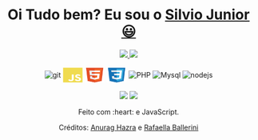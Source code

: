 <div>
  
  <h1 align="center">
    Oi Tudo bem? Eu sou o 
    <a href="https://www.linkedin.com/in/silvio-junior-3797161a5/">Silvio Junior 😃️</a>
  </h1>
  
  <p align="center">
    
  </p>
  
  <p align="center">
    
  </p>
  
</div>

<div align="center">
  <a href="https://github.com/Silviojrlacerda">
    <img height="195em" src="https://github-readme-stats.vercel.app/api?username=Silviojrlacerda&count_public=true&count_private=true&include_all_commits=true&show_icons=true&theme=dracula&hide_border=false&show_owner=true&bg_color=0D1117&title_color=58a6ff&text_color=c9d1d9"/>
    <img height="195" src="https://github-readme-stats.vercel.app/api/top-langs/?username=Silviojrlacerda&count_private=true&include_all_commits=true&show_icons=true&theme=dracula&layout=compact&hide_border=true&bg_color=0D1117&title_color=58a6ff&text_color=c9d1d9" />
  </a>
</div>

<div align="center" valign="top"><br>
  
  <img align="center" alt="git" height="30" width="40" src="https://cdn.jsdelivr.net/gh/devicons/devicon/icons/github/github-original.svg">
  <img align="center" alt="Js" height="30" width="40" src="https://raw.githubusercontent.com/devicons/devicon/master/icons/javascript/javascript-plain.svg">
  <img align="center" alt="HTML" height="30" width="40" src="https://raw.githubusercontent.com/devicons/devicon/master/icons/html5/html5-original.svg">         
  <img align="center" alt="CSS" height="30" width="40" src="https://raw.githubusercontent.com/devicons/devicon/master/icons/css3/css3-original.svg">
  <img align="center" alt="PHP" height="40" width="40"  src="https://cdn.jsdelivr.net/gh/devicons/devicon/icons/php/php-original.svg" />
  <img align="center" alt="Mysql" height="30" width="40"  src="https://cdn.jsdelivr.net/gh/devicons/devicon/icons/mysql/mysql-original.svg" />
  <img align="center" alt="nodejs" height="30" width="40" src="https://cdn.worldvectorlogo.com/logos/nodejs-icon.svg">
  
</div><br>

<div align="center">
  <a href="https://www.instagram.com/silvioc.lacerda/" target="_blank"><img src="https://img.shields.io/badge/-Instagram-%23E4405F?style=for-the-badge&logo=instagram&logoColor=white" target="_blank"></a>
  <a href="https://www.linkedin.com/in/silvio-junior-3797161a5/" target="_blank"><img src="https://img.shields.io/badge/-LinkedIn-%230077B5?style=for-the-badge&logo=linkedin&logoColor=white" target="_blank"></a> 
  

<div align="center">

  
  
</div>

<div align="center">
  <p>Feito com :heart: e JavaScript.</p>
  <p>Créditos: <a href="https://github.com/anuraghazra/github-readme-stats">Anurag Hazra</a> e <a href="https://github.com/rafaballerini">Rafaella Ballerini</a></p>
</div>
